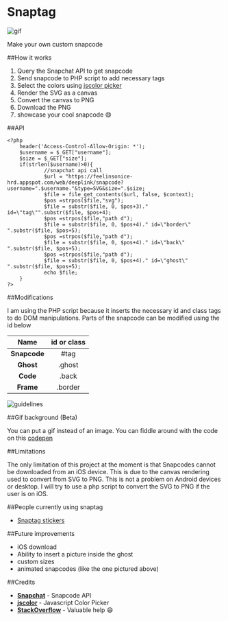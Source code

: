 # Snaptag

![gif](/img/snap.gif)

Make your own custom snapcode

##How it works

1. Query the Snapchat API to get snapcode
2. Send snapcode to PHP script to add necessary tags
3. Select the colors using [jscolor picker](http://jscolor.com)
4. Render the SVG as a canvas
5. Convert the canvas to PNG
6. Download the PNG
7. showcase your cool snapcode :smile:

##API

    <?php
        header('Access-Control-Allow-Origin: *');
        $username = $_GET["username"];
        $size = $_GET["size"];
        if(strlen($username)>0){
                //snapchat api call
                $url = "https://feelinsonice-hrd.appspot.com/web/deeplink/snapcode?username=".$username."&type=SVG&size=".$size;
                $file = file_get_contents($url, false, $context);
                $pos =strpos($file,"svg");
                $file = substr($file, 0, $pos+3)." id=\"tag\"".substr($file, $pos+4);
                $pos =strpos($file,"path d");
                $file = substr($file, 0, $pos+4)." id=\"border\" ".substr($file, $pos+5);
                $pos =strpos($file,"path d");
                $file = substr($file, 0, $pos+4)." id=\"back\" ".substr($file, $pos+5);
                $pos =strpos($file,"path d");
                $file = substr($file, 0, $pos+4)." id=\"ghost\" ".substr($file, $pos+5);
                echo $file;
        }
    ?>
    

##Modifications

I am using the PHP script because it inserts the necessary id and class tags to do DOM manipulations. Parts of the snapcode can be modified using the id below

| **Name** |   **id or class**  |
|:------------:|:-------:|
| **Snapcode** |   #tag  |
|   **Ghost**  |  .ghost |
|   **Code**   |  .back  |
|   **Frame**  | .border |

![guidelines](img/guidelines.png) 


##Gif background (Beta)

You can put a gif instead of an image. You can fiddle around with the code on this [codepen](https://codepen.io/jusleg/pen/dXREyV)

##Limitations

The only limitation of this project at the moment is that Snapcodes cannot be downloaded from an iOS device. This is due to the canvas rendering used to convert from SVG to PNG. This is not a problem on Android devices or desktop. I will try to use a php script to convert the SVG to PNG if the user is on iOS.

##People currently using snaptag

* [Snaptag stickers](http://socialtagstickers.com/)

##Future improvements

* iOS download
* Ability to insert a picture inside the ghost
* custom sizes
* animated snapcodes (like the one pictured above)

##Credits

* [**Snapchat**](http://snapchat.com) - Snapcode API
* [**jscolor**](http://jscolor.com) - Javascript Color Picker
* [**StackOverflow**](http://stackoverflow.com) - Valuable help :smile:


